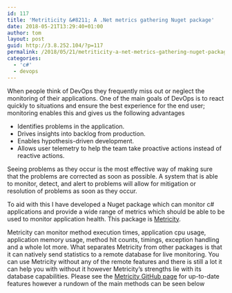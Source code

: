 ```yaml
---
id: 117
title: 'Metriticity &#8211; A .Net metrics gathering Nuget package'
date: 2018-05-21T13:29:40+01:00
author: tom
layout: post
guid: http://3.8.252.104/?p=117
permalink: /2018/05/21/metriticity-a-net-metrics-gathering-nuget-package/
categories:
  - 'c#'
  - devops
---
```

When people think of DevOps they frequently miss out or neglect the monitoring of their applications. One of the main goals of DevOps is to react quickly to situations and ensure the best experience for the end user; monitoring enables this and gives us the following advantages

  * Identifies problems in the application.
  * Drives insights into backlog from production.
  * Enables hypothesis-driven development.
  * Allows user telemetry to help the team take proactive actions instead of reactive actions.

Seeing problems as they occur is the most effective way of making sure that the problems are corrected as soon as possible. A system that is able to monitor, detect, and alert to problems will allow for mitigation or resolution of problems as soon as they occur.

To aid with this I have developed a Nuget package which can monitor c# applications and provide a wide range of metrics which should be able to be used to monitor application health. This package is [Metricity](https://www.nuget.org/packages/Metricity/).

Metricity can monitor method execution times, application cpu usage, application memory usage, method hit counts, timings, exception handling and a whole lot more. What separates Metricity from other packages is that it can natively send statistics to a remote database for live monitoring. You can use Metricity without any of the remote features and there is still a lot it can help you with without it however Metricity&#8217;s strengths lie with its database capabilities. Please see the [Metricity GitHub page](https://github.com/tomaustin700/Metricity) for up-to-date features however a rundown of the main methods can be seen below